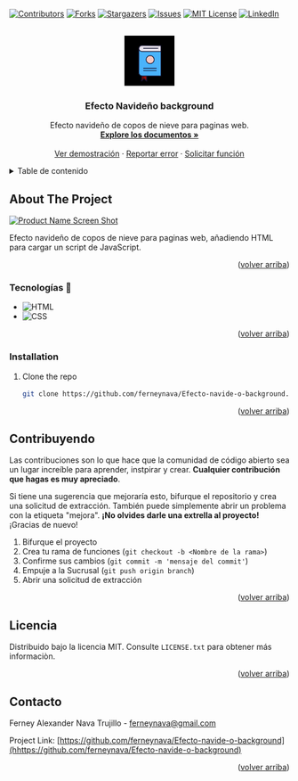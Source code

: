 
<a name="readme-top"></a>

[![Contributors][contributors-shield]][contributors-url]
[![Forks][forks-shield]][forks-url]
[![Stargazers][stars-shield]][stars-url]
[![Issues][issues-shield]][issues-url]
[![MIT License][license-shield]][license-url]
[![LinkedIn][linkedin-shield]][linkedin-url]

<!-- PROJECT LOGO -->
<br />
<div align="center">
  <a href="https://github.com/ferneynava/Efecto-navide-o-background">
    <img src="./images/112-book-morph-linealtrans.gif" alt="Logo" width="90" height="90">
  </a>

  <h3 align="center">Efecto Navideño background</h3>

  <p align="center">
    Efecto navideño de copos de nieve para paginas web.
    <br />
    <a href="https://github.com/ferneynava/Efecto-navide-o-background"><strong>Explore los documentos »</strong></a>
    <br />
    <br />
    <a href="https://ferneynava.github.io/Efecto-navide-o-background/">Ver demostración</a>
    ·
    <a href="https://github.com/othneildrew/Best-README-Template/issues">Reportar error</a>
    ·
    <a href="https://github.com/othneildrew/Best-README-Template/issues">Solicitar función</a>
  </p>
</div>



<!-- TABLE OF CONTENTS -->
<details>
  <summary>Table de contenido </summary>
  <ol>
    <li>
      <a href="#about-the-project">Acerca del proyecto</a>
      <ul>
        <li><a href="#built-with">Tecnologías 🔧</a></li>
      </ul>
    </li>
    <li>
      <a href="#getting-started">Empezando</a>
      <ul>
        <li><a href="#installation">Instalación</a></li>
      </ul>
    </li>
    <li><a href="#contributing">Contribuyendo</a></li>
    <li><a href="#license">Licencia</a></li>
    <li><a href="#contact">Contacto</a></li>
  </ol>
</details>



<!-- ABOUT THE PROJECT -->
## About The Project

[![Product Name Screen Shot][product-screenshot]](https://ferneynava.github.io/Efecto-navide-o-background/)

Efecto navideño de copos de nieve para paginas web, añadiendo HTML para cargar un script de JavaScript. 

<p align="right">(<a href="#readme-top">volver arriba</a>)</p>



### Tecnologías 🔧

* ![HTML]
* ![CSS]

<p align="right">(<a href="#readme-top">volver arriba</a>)</p>


### Installation

1. Clone the repo
   ```sh
   git clone https://github.com/ferneynava/Efecto-navide-o-background.git
   ```

<p align="right">(<a href="#readme-top">volver arriba</a>)</p>

<!-- CONTRIBUTING -->
## Contribuyendo

Las contribuciones son lo que hace que la comunidad de código abierto sea un lugar increíble para aprender, instpirar y crear. **Cualquier contribución que hagas es muy apreciado**.

Si tiene una sugerencia que mejoraría esto, bifurque el repositorio y crea una solicitud de extracción. También puede simplemente abrir un problema con la etiqueta "mejora". **¡No olvides darle una extrella al proyecto!** ¡Gracias de nuevo!

1. Bifurque el proyecto
2. Crea tu rama de funciones (`git checkout -b <Nombre de la rama>`)
3. Confirme sus cambios (`git commit -m 'mensaje del commit'`)
4. Empuje a la Sucrusal (`git push origin branch`)
5. Abrir una solicitud de extracción

<p align="right">(<a href="#readme-top">volver arriba</a>)</p>


<!-- LICENSE -->
## Licencia

Distribuido bajo la licencia MIT. Consulte `LICENSE.txt` para obtener más informaciòn.

<p align="right">(<a href="#readme-top">volver arriba</a>)</p>


<!-- CONTACT -->
## Contacto

Ferney Alexander Nava Trujillo - ferneynava@gmail.com

Project Link: [https://github.com/ferneynava/Efecto-navide-o-background](hhttps://github.com/ferneynava/Efecto-navide-o-background)

<p align="right">(<a href="#readme-top">volver arriba</a>)</p>


<!-- MARKDOWN LINKS & IMAGES -->
<!-- https://www.markdownguide.org/basic-syntax/#reference-style-links -->
[contributors-shield]: https://img.shields.io/github/contributors/ferneynava/Efecto-navide-o-background.svg?style=for-the-badge
[contributors-url]: https://github.com/ferneynava/Efecto-navide-o-background/graphs/contributors
[forks-shield]: https://img.shields.io/github/forks/ferneynava/Efecto-navide-o-background/graphs.svg?style=for-the-badge
[forks-url]: https://github.com/ferneynava/Efecto-navide-o-background/network/members
[stars-shield]: https://img.shields.io/github/stars/ferneynava/Efecto-navide-o-background.svg?style=for-the-badge
[stars-url]: https://github.com/ferneynava/Efecto-navide-o-background/stargazers
[issues-shield]: https://img.shields.io/github/issues/ferneynava/Efecto-navide-o-background.svg?style=for-the-badge
[issues-url]: https://github.com/ferneynava/Efecto-navide-o-background/issues
[license-shield]: https://img.shields.io/github/license/ferneynava/Efecto-navide-o-background.svg?style=for-the-badge
[license-url]: https://github.com/ferneynava/Efecto-navide-o-background/blob/master/LICENSE.txt
[linkedin-shield]: https://img.shields.io/badge/-LinkedIn-black.svg?style=for-the-badge&logo=linkedin&colorB=555
[linkedin-url]: https://www.linkedin.com/in/ferney-alexander-nava-trujillo-0478a8118/
[product-screenshot]: images/Efecto%20navide%C3%B1o.gif
[HTML]: https://img.shields.io/badge/HTML5-E34F26?style=for-the-badge&logo=html5&logoColor=white
[CSS]: https://img.shields.io/badge/CSS3-1572B6?style=for-the-badge&logo=css3&logoColor=white
